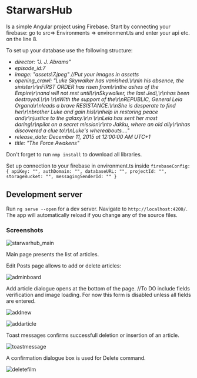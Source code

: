 # StarwarsHub
Is a simple Angular project using Firebase. Start by connecting your firebase:
go to src=> Environments => environment.ts and enter your api etc. on the line 8. 

To set up your database use the following structure:

* *director: "J. J. Abrams"*
* *episode_id:7*
* *image: "assets\7.jpeg" //Put your images in assetts*
* *opening_crawl: "Luke Skywalker has vanished.\r\nIn his absence, the sinister\r\nFIRST ORDER has risen from\r\nthe ashes of the Empire\r\nand will not rest until\r\nSkywalker, the last Jedi,\r\nhas been destroyed.\r\n \r\nWith the support of the\r\nREPUBLIC, General Leia Organa\r\nleads a brave RESISTANCE.\r\nShe is desperate to find her\r\nbrother Luke and gain his\r\nhelp in restoring peace and\r\njustice to the galaxy.\r\n \r\nLeia has sent her most daring\r\npilot on a secret mission\r\nto Jakku, where an old ally\r\nhas discovered a clue to\r\nLuke's whereabouts...."*
* *release_date: December 11, 2015 at 12:00:00 AM UTC+1*
* *title: "The Force Awakens"*

Don't forget to run `nmp install` to download all libraries.

Set up connection to your firebase in environment.ts inside 
`firebaseConfig:{
    apiKey: "",
    authDomain: "",
    databaseURL: "",
    projectId: "",
    storageBucket: "",
    messagingSenderId: ""
    }`

## Development server

Run `ng serve --open` for a dev server. Navigate to `http://localhost:4200/`. The app will automatically reload if you change any of the source files.

### Screenshots

![starwarhub_main](https://user-images.githubusercontent.com/36896406/50055773-7e09de00-0153-11e9-9c61-98670dc228b6.png)

Main page presents the list of articles.

Edit Posts page allows to add or delete articles:

![adminboard](https://user-images.githubusercontent.com/36896406/50055771-7e09de00-0153-11e9-9d11-154ef8a0207c.png)

Add article dialogue opens at the bottom of the page. //To DO include fields verification and image loading. For now this form is disabled unless all fields are entered.

![addnew](https://user-images.githubusercontent.com/36896406/50055770-7e09de00-0153-11e9-9511-ca4eb6c7130a.png)

![addarticle](https://user-images.githubusercontent.com/36896406/50055768-7d714780-0153-11e9-9a72-cf637b04e645.png)

Toast messages confirms successfull deletion or insertion of an article.

![toastmessage](https://user-images.githubusercontent.com/36896406/50055774-7e09de00-0153-11e9-92d7-206f789e2b33.png)

A confirmation dialogue box is used for Delete command.

![deletefilm](https://user-images.githubusercontent.com/36896406/50055772-7e09de00-0153-11e9-9dad-04a57515fc26.png)
